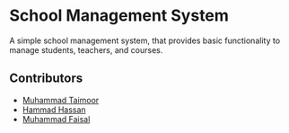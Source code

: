 # School Management System
A simple school management system, that provides basic functionality to manage students, teachers, and courses.

## Contributors
- [Muhammad Taimoor](https://www.linkedin.com/in/m-taimoor-joyyah-633086240)
- [Hammad Hassan](https://www.linkedin.com/in/hammad-hassan61)
- [Muhammad Faisal](https://www.linkedin.com/in/muhammad-faisal-7a8b642b3)
